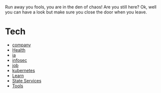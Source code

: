 Run away you fools, you are in the den of chaos!
Are you still here? Ok, well you can have a look but make sure you close the door when you leave.

# Tech

* [company](./company.md)
* [Health](./health.md)
* [ia](./ia.md)
* [infosec](./infosec.md)
* [job](./job.md)
* [kubernetes](./kubernetes.md)
* [Learn](./learn.md)
* [State Services](./state_services.md)
* [Tools](./tools.md)
